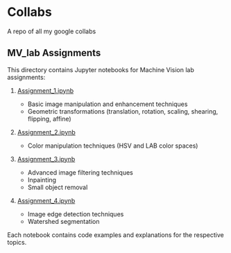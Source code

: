 # Collabs
A repo of all my google collabs

## MV_lab Assignments

This directory contains Jupyter notebooks for Machine Vision lab assignments:

1. [Assignment_1.ipynb](MV_lab/Assignment_1.ipynb)
   - Basic image manipulation and enhancement techniques
   - Geometric transformations (translation, rotation, scaling, shearing, flipping, affine)

2. [Assignment_2.ipynb](MV_lab/Assignment_2.ipynb)
   - Color manipulation techniques (HSV and LAB color spaces)

3. [Assignment_3.ipynb](MV_lab/Assignment_3.ipynb)
   - Advanced image filtering techniques
   - Inpainting
   - Small object removal

4. [Assignment_4.ipynb](MV_lab/Assignment_4.ipynb)
   - Image edge detection techniques
   - Watershed segmentation

Each notebook contains code examples and explanations for the respective topics.
